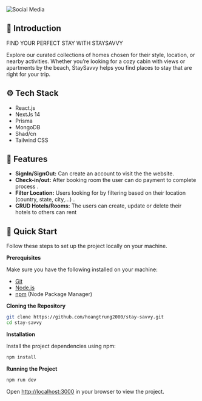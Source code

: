 <!-- Project Title -->

![Social Media](https://i.ibb.co/NjCV8R6/booking-app-thumbnail.png)

<!-- Project Description -->

## <a name="introduction">🤖 Introduction</a>

FIND YOUR PERFECT STAY WITH STAYSAVVY

Explore our curated collections of homes chosen for their style, location, or nearby activities. Whether you’re looking for a cozy cabin with views or apartments by the beach, StaySavvy helps you find places to stay that are right for your trip.

</p>

## <a name="tech-stack">⚙️ Tech Stack</a>

- React.js
- NextJs 14
- Prisma
- MongoDB
- Shad/cn
- Tailwind CSS

<!-- Features -->

## <a name="features">🔋 Features</a>

- **SignIn/SignOut:** Can create an account to visit the the website.
- **Check-in/out:** After booking room the user can do payment to complete process .
- **Filter Location:** Users looking for by filtering based on their location (country, state, city,...) .
- **CRUD Hotels/Rooms:** The users can create, update or delete their hotels to others can rent

## <a name="quick-start">🤸 Quick Start</a>

Follow these steps to set up the project locally on your machine.

**Prerequisites**

Make sure you have the following installed on your machine:

- [Git](https://git-scm.com/)
- [Node.js](https://nodejs.org/en)
- [npm](https://www.npmjs.com/) (Node Package Manager)

**Cloning the Repository**

```bash
git clone https://github.com/hoangtrung2000/stay-savvy.git
cd stay-savvy
```

**Installation**

Install the project dependencies using npm:

```bash
npm install
```

**Running the Project**

```bash
npm run dev
```

Open [http://localhost:3000](http://localhost:3000) in your browser to view the project.

